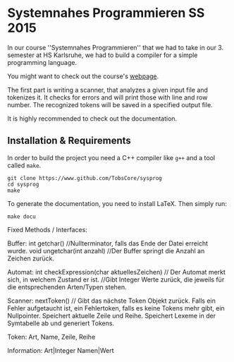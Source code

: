 # Systemnahes Programmieren SS 2015

In our course ''Systemnahes Programmieren'' that we had to take in our 3. semester at HS Karlsruhe, we had to build a compiler for a simple programming language. 

You might want to check out the course's [webpage](http://www.iwi.hs-karlsruhe.de/Intranetaccess/mhb/module/MKIB/MIB%20310/1).

The first part is writing a scanner, that analyzes a given input file and tokenizes it. It checks for errors and will print those with line and row number. The recognized tokens will be saved in a specified output file. 

It is highly recommended to check out the documentation.

## Installation & Requirements
In order to build the project you need a C++ compiler like `g++` and a tool called `make`.

```
git clone https://www.github.com/TobsCore/sysprog
cd sysprog
make
```

To generate the documentation, you need to install LaTeX.  Then simply run:

```
make docu
```

Fixed Methods / Interfaces:

Buffer:
int getchar() //Nullterminator, falls das Ende der Datei erreicht wurde.
void ungetchar(int anzahl) //Der Buffer springt die Anzahl an Zeichen zurück.

Automat:
int checkExpression(char aktuellesZeichen)
// Der Automat merkt sich, in welchem Zustand er ist.
//Gibt Integer Werte zurück, die jeweils für die entsprechenden Arten/Typen stehen.

Scanner:
nextToken() // Gibt das nächste Token Objekt zurück. Falls ein Fehler aufgetaucht ist, ein Fehlertoken, falls es keine Tokens mehr gibt, ein Nullpointer. Speichert aktuelle Zeile und Reihe. Speichert Lexeme in der Symtabelle ab und generiert Tokens.

Token:
Art, Name, Zeile, Reihe

Information:
Art|Integer
Namen|Wert

